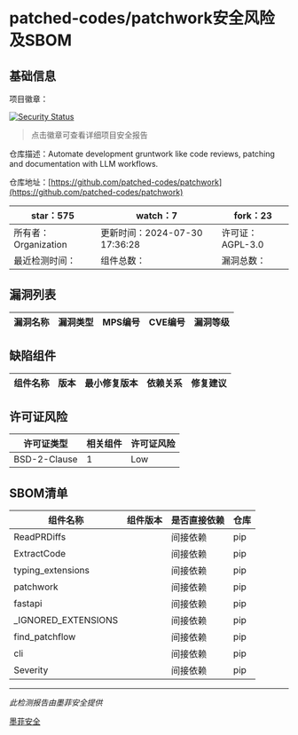 # patched-codes/patchwork安全风险及SBOM

## 基础信息

项目徽章：

[![Security Status](https://www.murphysec.com/platform3/v31/badge/1818354476782071808.svg)](https://www.murphysec.com/console/report/1818354476723351552/1818354476782071808)

> 点击徽章可查看详细项目安全报告

仓库描述：Automate development gruntwork like code reviews, patching and documentation with LLM workflows.

仓库地址：[https://github.com/patched-codes/patchwork](https://github.com/patched-codes/patchwork)

| star：575 | watch：7 | fork：23 |
| ----------- | -------------- | ------------ |
| 所有者：Organization | 更新时间：2024-07-30 17:36:28 | 许可证：AGPL-3.0 |
| 最近检测时间： | 组件总数： | 漏洞总数： |




## 漏洞列表

| 漏洞名称 | 漏洞类型 | MPS编号 | CVE编号 | 漏洞等级 |
| ------- | ------ | ------- | ------ | ----- |





## 缺陷组件

| 组件名称 | 版本 | 最小修复版本 | 依赖关系 | 修复建议 |
| -------- | ---- | ------------ | -------- | -------- |





## 许可证风险

| 许可证类型 | 相关组件 | 许可证风险 |
| ---------- | -------- | ---------- |
|BSD-2-Clause|1|Low|




## SBOM清单

| 组件名称 | 组件版本 | 是否直接依赖 | 仓库 |
| -------- | -------- | ------------ | ---- |
|ReadPRDiffs||间接依赖|pip|
|ExtractCode||间接依赖|pip|
|typing_extensions||间接依赖|pip|
|patchwork||间接依赖|pip|
|fastapi||间接依赖|pip|
|_IGNORED_EXTENSIONS||间接依赖|pip|
|find_patchflow||间接依赖|pip|
|cli||间接依赖|pip|
|Severity||间接依赖|pip|


------

*此检测报告由墨菲安全提供*

[墨菲安全](www.murphysec.com)